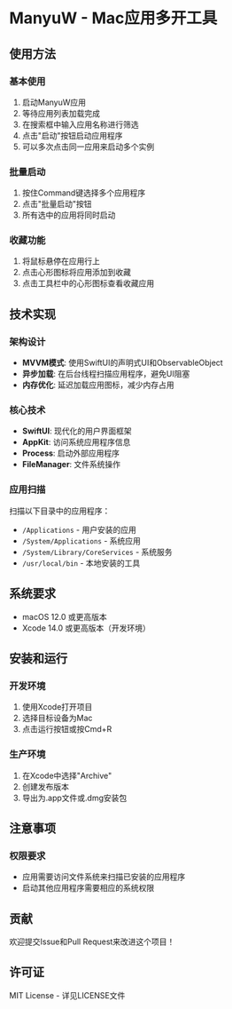 # ManyuW - Mac应用多开工具


## 使用方法

### 基本使用
1. 启动ManyuW应用
2. 等待应用列表加载完成
3. 在搜索框中输入应用名称进行筛选
4. 点击"启动"按钮启动应用程序
5. 可以多次点击同一应用来启动多个实例

### 批量启动
1. 按住Command键选择多个应用程序
2. 点击"批量启动"按钮
3. 所有选中的应用将同时启动

### 收藏功能
1. 将鼠标悬停在应用行上
2. 点击心形图标将应用添加到收藏
3. 点击工具栏中的心形图标查看收藏应用

## 技术实现

### 架构设计
- **MVVM模式**: 使用SwiftUI的声明式UI和ObservableObject
- **异步加载**: 在后台线程扫描应用程序，避免UI阻塞
- **内存优化**: 延迟加载应用图标，减少内存占用

### 核心技术
- **SwiftUI**: 现代化的用户界面框架
- **AppKit**: 访问系统应用程序信息
- **Process**: 启动外部应用程序
- **FileManager**: 文件系统操作

### 应用扫描
扫描以下目录中的应用程序：
- `/Applications` - 用户安装的应用
- `/System/Applications` - 系统应用
- `/System/Library/CoreServices` - 系统服务
- `/usr/local/bin` - 本地安装的工具

## 系统要求

- macOS 12.0 或更高版本
- Xcode 14.0 或更高版本（开发环境）

## 安装和运行

### 开发环境
1. 使用Xcode打开项目
2. 选择目标设备为Mac
3. 点击运行按钮或按Cmd+R

### 生产环境
1. 在Xcode中选择"Archive"
2. 创建发布版本
3. 导出为.app文件或.dmg安装包

## 注意事项

### 权限要求
- 应用需要访问文件系统来扫描已安装的应用程序
- 启动其他应用程序需要相应的系统权限


## 贡献

欢迎提交Issue和Pull Request来改进这个项目！

## 许可证

MIT License - 详见LICENSE文件
